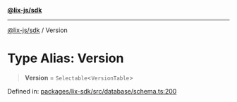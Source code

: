 [**@lix-js/sdk**](../README.md)

***

[@lix-js/sdk](../globals.md) / Version

# Type Alias: Version

> **Version** = `Selectable`\<`VersionTable`\>

Defined in: [packages/lix-sdk/src/database/schema.ts:200](https://github.com/opral/monorepo/blob/e988989a407211f6aa9551fb06720fedf7059729/packages/lix-sdk/src/database/schema.ts#L200)
